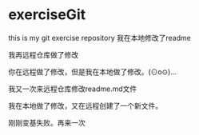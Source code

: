 # exerciseGit
this is my git exercise repository
我在本地修改了readme

我再远程仓库做了修改


你在远程做了修改，但是我在本地做了修改。(⊙o⊙)…

我又一次来远程仓库修改readme.md文件

我在本地做了修改，又在远程创建了一个新文件。

刚刚变基失败。再来一次
